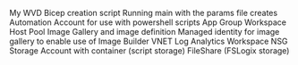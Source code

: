 My WVD Bicep creation script
Running main with the params file creates
Automation Account for use with powershell scripts
App Group
Workspace
Host Pool
Image Gallery and image definition
Managed identity for image gallery to enable use of Image Builder
VNET
Log Analytics Workspace
NSG
Storage Account with container (script storage)
FileShare (FSLogix storage)
